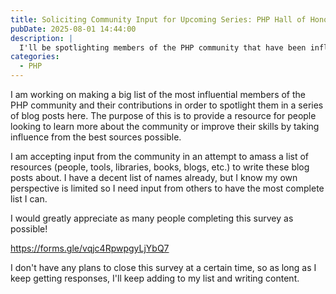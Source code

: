 ```yaml
---
title: Soliciting Community Input for Upcoming Series: PHP Hall of Honor
pubDate: 2025-08-01 14:44:00
description: |
  I'll be spotlighting members of the PHP community that have been influential over the years.
categories:
  - PHP
---
```


I am working on making a big list of the most influential members of the PHP community and their contributions in order to spotlight them in a series of blog posts here. The purpose of this is to provide a resource for people looking to learn more about the community or improve their skills by taking influence from the best sources possible.

I am accepting input from the community in an attempt to amass a list of resources (people, tools, libraries, books, blogs, etc.) to write these blog posts about. I have a decent list of names already, but I know my own perspective is limited so I need input from others to have the most complete list I can.

I would greatly appreciate as many people completing this survey as possible!

https://forms.gle/vqjc4RpwpgyLjYbQ7

I don't have any plans to close this survey at a certain time, so as long as I keep getting responses, I'll keep adding to my list and writing content.
